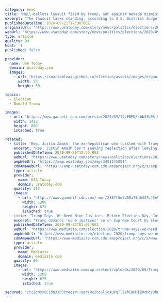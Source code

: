 ```yaml
---
category: news
title: "Mail-ballots lawsuit filed by Trump, GOP against Nevada dismissed by federal judge"
excerpt: "The lawsuit lacks standing, according to U.S. District Judge James C. Mahan in a Sept. 18 order dismissing the lawsuit."
publishedDateTime: 2020-09-21T17:38:00Z
originalUrl: "https://www.usatoday.com/story/news/politics/elections/2020/09/21/vote-mail-nevada-lawsuit-brought-trump-republicans-dismissed/5854929002/"
webUrl: "https://www.usatoday.com/story/news/politics/elections/2020/09/21/vote-mail-nevada-lawsuit-brought-trump-republicans-dismissed/5854929002/"
type: article
quality: 99
heat: -1
published: false

provider:
  name: USA Today
  domain: usatoday.com
  images:
    - url: "https://smartableai.github.io/election/assets/images/organizations/usatoday.com-50x50.jpg"
      width: 50
      height: 50

topics:
  - Election
  - Donald Trump

images:
  - url: "https://www.gannett-cdn.com/presto/2020/09/14/PREN/c6b33b03-56f4-4a75-9bd2-e9a6e4469114-TRUMP_HENDERSON_LVRJ_007.JPG?crop=2442,1374,x0,y1152&width=1600&height=800&fit=bounds"
    width: 1422
    height: 800
    isCached: true

related:
  - title: "Rep. Justin Amash, the ex-Republican who tussled with Trump and the GOP, reflects on what's next"
    excerpt: "Rep. Justin Amash isn't seeking reelection after leaving the Republican Party and clashing with its leadership."
    publishedDateTime: 2020-09-26T12:59:00Z
    webUrl: "https://www.usatoday.com/story/news/politics/elections/2020/09/26/justin-amash-whats-next-ex-republican-and-trump-foe/3491245001/"
    ampWebUrl: "https://amp.usatoday.com/amp/3491245001"
    cdnAmpWebUrl: "https://amp-usatoday-com.cdn.ampproject.org/c/s/amp.usatoday.com/amp/3491245001"
    type: article
    provider:
      name: USA Today
      domain: usatoday.com
    quality: 112
    images:
      - url: "https://www.gannett-cdn.com/-mm-/2887f5d7d58a75a6437c45e987fd994202334aff/c=0-156-3000-1844/local/-/media/2020/05/03/USATODAY/usatsports/ghows-OH-200509694-9018dc22.jpg?auto=webp&format=pjpg&width=1200"
        width: 1200
        height: 675
        isCached: true
  - title: "Trump Says ‘We Need Nine Justices’ Before Election Day, Justifies by Repeating Conspiracy Theory About Mail-In Ballots"
    excerpt: "Trump demands 'nine justices' be on Supreme Court by Election Day, tries to justify move by repeating conspiracy theory about millions of mail-in ballots"
    publishedDateTime: 2020-09-23T01:02:00Z
    webUrl: "https://www.mediaite.com/election-2020/trump-says-we-need-nine-justices-before-election-day-justifies-by-repeating-conspiracy-theory-about-mail-in-ballots/"
    ampWebUrl: "https://www.mediaite.com/election-2020/trump-says-we-need-nine-justices-before-election-day-justifies-by-repeating-conspiracy-theory-about-mail-in-ballots/amp/"
    cdnAmpWebUrl: "https://www-mediaite-com.cdn.ampproject.org/c/s/www.mediaite.com/election-2020/trump-says-we-need-nine-justices-before-election-day-justifies-by-repeating-conspiracy-theory-about-mail-in-ballots/amp/"
    type: article
    provider:
      name: Mediaite
      domain: mediaite.com
    quality: 66
    images:
      - url: "https://www.mediaite.com/wp-content/uploads/2020/09/Trump-Demands-9-Justices-Be-in-Place-by-Election-Day-Citing-False-Claims-About-Mail-In-Voting-1200x675.jpg"
        width: 1200
        height: 675
        isCached: true

secured: "/tcZgNs90C1dN3TDJPVUcsW++yqrYOcihoGljoAQVqTll2bIDPMfZ0oMdyDhLey6Ujv0keAf0+5DcaiJVI2O9gfPyawXPCJ6SaRXm+tqH8taMh5kMIMFXobTd1NPZAXzc+6UkQUhLGhx/3uU1B+Y7EzFzamZXSvcGLKYAp2dvPKqv5MRmJQQeSpxkoRSc/PxsaeJTytg9Q4BhQsJyltGW4GW1FSmAr+c+2Sxft/6BtJLWCVFHEVurkSyum+pchMSvlH0dDca59RvMsi6MWD9Yg6PhkYu8zIKjnQfYCQKErnEqICk9EhWBtH7GfrtNOKxPFjY2+vwzrDq1zArBZZGvi5jxq0Ihh3z1ZtUCLCG7fA=;S1gRysfzCy+XTyilKDCBPA=="
---
```


